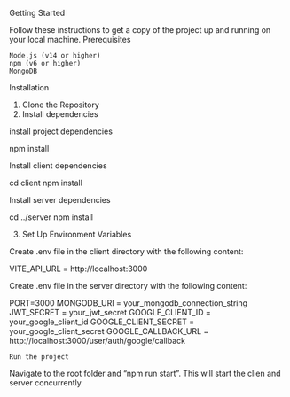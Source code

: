 Getting Started

Follow these instructions to get a copy of the project up and running on your local machine.
Prerequisites

    Node.js (v14 or higher)
    npm (v6 or higher)
    MongoDB

Installation
1. Clone the Repository
2. Install dependencies

install project dependencies

npm install

Install client dependencies

cd client
npm install

Install server dependencies

cd ../server
npm install

3. Set Up Environment Variables

Create .env file in the client directory with the following content:

VITE_API_URL = http://localhost:3000

Create .env file in the server directory with the following content:

PORT=3000
MONGODB_URI = your_mongodb_connection_string
JWT_SECRET = your_jwt_secret
GOOGLE_CLIENT_ID = your_google_client_id
GOOGLE_CLIENT_SECRET = your_google_client_secret
GOOGLE_CALLBACK_URL = http://localhost:3000/user/auth/google/callback

    Run the project

Navigate to the root folder and “npm run start”. This will start the clien and server concurrently
